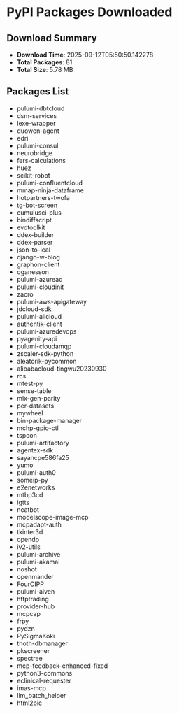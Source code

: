# PyPI Packages Downloaded

## Download Summary
- **Download Time**: 2025-09-12T05:50:50.142278
- **Total Packages**: 81
- **Total Size**: 5.78 MB

## Packages List
- pulumi-dbtcloud
- dsm-services
- lexe-wrapper
- duowen-agent
- edri
- pulumi-consul
- neurobridge
- fers-calculations
- huez
- scikit-robot
- pulumi-confluentcloud
- mmap-ninja-dataframe
- hotpartners-twofa
- tg-bot-screen
- cumulusci-plus
- bindiffscript
- evotoolkit
- ddex-builder
- ddex-parser
- json-to-ical
- django-w-blog
- graphon-client
- oganesson
- pulumi-azuread
- pulumi-cloudinit
- zacro
- pulumi-aws-apigateway
- jdcloud-sdk
- pulumi-alicloud
- authentik-client
- pulumi-azuredevops
- pyagenity-api
- pulumi-cloudamqp
- zscaler-sdk-python
- aleatorik-pycommon
- alibabacloud-tingwu20230930
- rcs
- mtest-py
- sense-table
- mlx-gen-parity
- per-datasets
- mywheel
- bin-package-manager
- mchp-gpio-ctl
- tspoon
- pulumi-artifactory
- agentex-sdk
- sayancpe586fa25
- yumo
- pulumi-auth0
- someip-py
- e2enetworks
- mtbp3cd
- igtts
- ncatbot
- modelscope-image-mcp
- mcpadapt-auth
- tkinter3d
- opendp
- iv2-utils
- pulumi-archive
- pulumi-akamai
- noshot
- openmander
- FourCIPP
- pulumi-aiven
- httptrading
- provider-hub
- mcpcap
- frpy
- pydzn
- PySigmaKoki
- thoth-dbmanager
- pkscreener
- spectree
- mcp-feedback-enhanced-fixed
- python3-commons
- eclinical-requester
- imas-mcp
- llm_batch_helper
- html2pic
